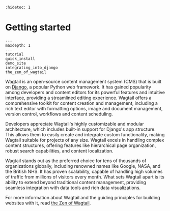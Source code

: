 ```{eval-rst}
:hidetoc: 1
```

# Getting started

```{toctree}
---
maxdepth: 1
---
tutorial
quick_install
demo_site
integrating_into_django
the_zen_of_wagtail
```

Wagtail is an open-source content management system (CMS) that is built on [Django](https://www.djangoproject.com/), a popular Python web framework. It has gained popularity among developers and content editors for its powerful features and intuitive interface, providing a streamlined editing experience. Wagtail offers a comprehensive toolkit for content creation and management, including a rich text editor with formatting options, image and document management, version control, workflows and content scheduling.

Developers appreciate Wagtail's highly customizable and modular architecture, which includes built-in support for Django's app structure. This allows them to easily create and integrate custom functionality, making Wagtail suitable for projects of any size. Wagtail excels in handling complex content structures, offering features like hierarchical page organization, robust search capabilities, and content localization.

Wagtail stands out as the preferred choice for tens of thousands of organizations globally, including renowned names like Google, NASA, and the British NHS. It has proven scalability, capable of handling high volumes of traffic from millions of visitors every month. What sets Wagtail apart is its ability to extend beyond traditional content management, providing seamless integration with data tools and rich data visualizations.

For more information about Wagtail and the guiding principles for building websites with it, read [the Zen of Wagtail](the_zen_of_wagtail).
